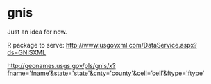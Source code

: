 # gnis

Just an idea for now.



R package to serve: http://www.usgovxml.com/DataService.aspx?ds=GNISXML

http://geonames.usgs.gov/pls/gnis/x?fname=’fname’&state='state'&cnty='county'&cell=’cell’&ftype='ftype'


